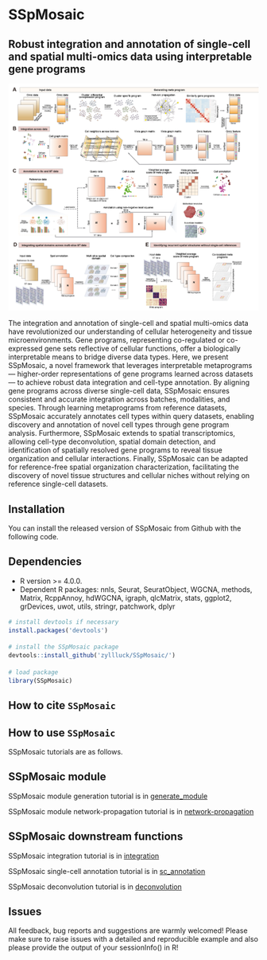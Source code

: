 # SSpMosaic
## Robust integration and annotation of single-cell and spatial multi-omics data using interpretable gene programs 

<p align="center">
<img src="https://github.com/zyllluck/SSpMosaic/blob/main/Workflow.png" width="800" />
</p>
The integration and annotation of single-cell and spatial multi-omics data have revolutionized our understanding of cellular heterogeneity and tissue microenvironments. Gene programs, representing co-regulated or co-expressed gene sets reflective of cellular functions, offer a biologically interpretable means to bridge diverse data types. Here, we present SSpMosaic, a novel framework that leverages interpretable metaprograms — higher-order representations of gene programs learned across datasets — to achieve robust data integration and cell-type annotation. By aligning gene programs across diverse single-cell data, SSpMosaic ensures consistent and accurate integration across batches, modalities, and species. Through learning metaprograms from reference datasets, SSpMosaic accurately annotates cell types within query datasets, enabling discovery and annotation of novel cell types through gene program analysis. Furthermore, SSpMosaic extends to spatial transcriptomics, allowing cell-type deconvolution, spatial domain detection, and identification of spatially resolved gene programs to reveal tissue organization and cellular interactions. Finally, SSpMosaic can be adapted for reference-free spatial organization characterization, facilitating the discovery of novel tissue structures and cellular niches without relying on reference single-cell datasets.

Installation
------------
You can install the released version of SSpMosaic from Github with the following code.

## Dependencies 
* R version >= 4.0.0.
* Dependent R packages: nnls, Seurat, SeuratObject, WGCNA, methods, Matrix, RcppAnnoy, hdWGCNA, igraph, qlcMatrix, stats, ggplot2, grDevices, uwot, utils, stringr, patchwork, dplyr

``` r
# install devtools if necessary
install.packages('devtools')

# install the SSpMosaic package
devtools::install_github('zyllluck/SSpMosaic/')

# load package
library(SSpMosaic)

```


How to cite `SSpMosaic`
-------------------

How to use `SSpMosaic`
-------------------
SSpMosaic tutorials are as follows.

## SSpMosaic module

SSpMosaic module generation tutorial is in [generate_module](https://zyllluck.github.io/SSpMosaic/module_generation.html)

SSpMosaic module network-propagation tutorial is in [network-propagation](https://zyllluck.github.io/SSpMosaic/network_propagation.html)

## SSpMosaic downstream functions

SSpMosaic integration tutorial is in [integration](https://zyllluck.github.io/SSpMosaic/integration_tutorial.html)

SSpMosaic single-cell annotation tutorial is in [sc_annotation](https://zyllluck.github.io/SSpMosaic/sc_annotation_tutorial.html)

SSpMosaic deconvolution tutorial is in [deconvolution](https://zyllluck.github.io/SSpMosaic/spatial_deconvolution_tutorial.html)

Issues
------------
All feedback, bug reports and suggestions are warmly welcomed! Please make sure to raise issues with a detailed and reproducible example and also please provide the output of your sessionInfo() in R! 
